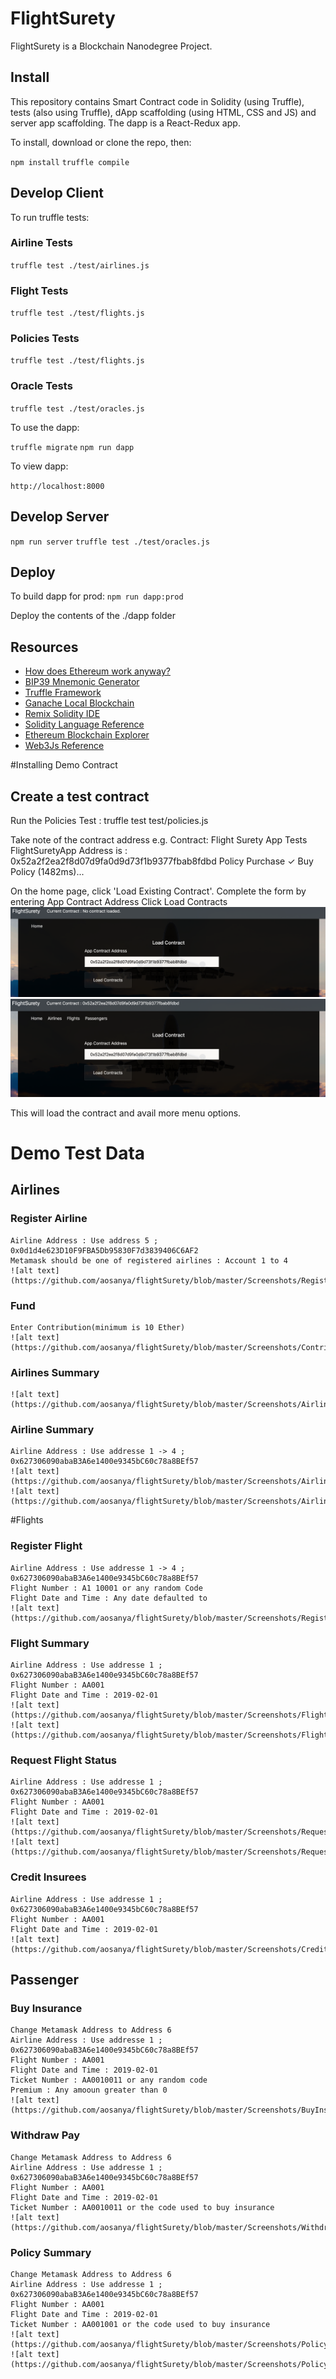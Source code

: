 # FlightSurety

FlightSurety is a Blockchain Nanodegree Project.

## Install

This repository contains Smart Contract code in Solidity (using Truffle), tests (also using Truffle), dApp scaffolding (using HTML, CSS and JS) and server app scaffolding.
The dapp is a React-Redux app.

To install, download or clone the repo, then:

`npm install`
`truffle compile`

## Develop Client

To run truffle tests:

### Airline Tests
`truffle test ./test/airlines.js`

### Flight Tests
`truffle test ./test/flights.js`

### Policies Tests
`truffle test ./test/flights.js`

### Oracle Tests
`truffle test ./test/oracles.js`

To use the dapp:

`truffle migrate`
`npm run dapp`

To view dapp:

`http://localhost:8000`

## Develop Server

`npm run server`
`truffle test ./test/oracles.js`

## Deploy

To build dapp for prod:
`npm run dapp:prod`

Deploy the contents of the ./dapp folder


## Resources

* [How does Ethereum work anyway?](https://medium.com/@preethikasireddy/how-does-ethereum-work-anyway-22d1df506369)
* [BIP39 Mnemonic Generator](https://iancoleman.io/bip39/)
* [Truffle Framework](http://truffleframework.com/)
* [Ganache Local Blockchain](http://truffleframework.com/ganache/)
* [Remix Solidity IDE](https://remix.ethereum.org/)
* [Solidity Language Reference](http://solidity.readthedocs.io/en/v0.4.24/)
* [Ethereum Blockchain Explorer](https://etherscan.io/)
* [Web3Js Reference](https://github.com/ethereum/wiki/wiki/JavaScript-API)



#Installing Demo Contract

## Create a test contract
Run the Policies Test :
    truffle test test/policies.js

Take note of the contract address e.g.
    Contract: Flight Surety App Tests
    FlightSuretyApp Address is : 0x52a2f2ea2f8d07d9fa0d9d73f1b9377fbab8fdbd
        Policy Purchase
        ✓ Buy Policy (1482ms)...

On the home page, click 'Load Existing Contract'.
Complete the form by entering
    App Contract Address
    Click Load Contracts
    ![alt text](https://github.com/aosanya/flightSurety/blob/master/Screenshots/LoadContract.png?raw=true "Load Contract")
    ![alt text](https://github.com/aosanya/flightSurety/blob/master/Screenshots/LoadedContract.png)

This will load the contract and avail more menu options.

# Demo Test Data

## Airlines
### Register Airline
    Airline Address : Use address 5 ; 0x0d1d4e623D10F9FBA5Db95830F7d3839406C6AF2
    Metamask should be one of registered airlines : Account 1 to 4
    ![alt text](https://github.com/aosanya/flightSurety/blob/master/Screenshots/RegisterAirline.png)

### Fund
    Enter Contribution(minimum is 10 Ether)
    ![alt text](https://github.com/aosanya/flightSurety/blob/master/Screenshots/Contribute.png)

### Airlines Summary
    ![alt text](https://github.com/aosanya/flightSurety/blob/master/Screenshots/AirlinesSummary.png)

### Airline Summary
    Airline Address : Use addresse 1 -> 4 ; 0x627306090abaB3A6e1400e9345bC60c78a8BEf57
    ![alt text](https://github.com/aosanya/flightSurety/blob/master/Screenshots/AirlineSummary.png)
    ![alt text](https://github.com/aosanya/flightSurety/blob/master/Screenshots/AirlineSummaryResult.png)

#Flights
### Register Flight
    Airline Address : Use addresse 1 -> 4 ; 0x627306090abaB3A6e1400e9345bC60c78a8BEf57
    Flight Number : A1 10001 or any random Code
    Flight Date and Time : Any date defaulted to
    ![alt text](https://github.com/aosanya/flightSurety/blob/master/Screenshots/RegisterFlight.png)

### Flight Summary
    Airline Address : Use addresse 1 ; 0x627306090abaB3A6e1400e9345bC60c78a8BEf57
    Flight Number : AA001
    Flight Date and Time : 2019-02-01
    ![alt text](https://github.com/aosanya/flightSurety/blob/master/Screenshots/FlightSummary.png)
    ![alt text](https://github.com/aosanya/flightSurety/blob/master/Screenshots/FlightSummaryResult.png)

### Request Flight Status
    Airline Address : Use addresse 1 ; 0x627306090abaB3A6e1400e9345bC60c78a8BEf57
    Flight Number : AA001
    Flight Date and Time : 2019-02-01
    ![alt text](https://github.com/aosanya/flightSurety/blob/master/Screenshots/RequestFlightStatus.png)
    ![alt text](https://github.com/aosanya/flightSurety/blob/master/Screenshots/RequestFlightStatusResult.png)

### Credit Insurees
    Airline Address : Use addresse 1 ; 0x627306090abaB3A6e1400e9345bC60c78a8BEf57
    Flight Number : AA001
    Flight Date and Time : 2019-02-01
    ![alt text](https://github.com/aosanya/flightSurety/blob/master/Screenshots/CreditInsurance.png)

## Passenger

### Buy Insurance
    Change Metamask Address to Address 6
    Airline Address : Use addresse 1 ; 0x627306090abaB3A6e1400e9345bC60c78a8BEf57
    Flight Number : AA001
    Flight Date and Time : 2019-02-01
    Ticket Number : AA0010011 or any random code
    Premium : Any amooun greater than 0
    ![alt text](https://github.com/aosanya/flightSurety/blob/master/Screenshots/BuyInsurance.png)

### Withdraw Pay
    Change Metamask Address to Address 6
    Airline Address : Use addresse 1 ; 0x627306090abaB3A6e1400e9345bC60c78a8BEf57
    Flight Number : AA001
    Flight Date and Time : 2019-02-01
    Ticket Number : AA0010011 or the code used to buy insurance
    ![alt text](https://github.com/aosanya/flightSurety/blob/master/Screenshots/WithdrawPay.png)

### Policy Summary
    Change Metamask Address to Address 6
    Airline Address : Use addresse 1 ; 0x627306090abaB3A6e1400e9345bC60c78a8BEf57
    Flight Number : AA001
    Flight Date and Time : 2019-02-01
    Ticket Number : AA001001 or the code used to buy insurance
    ![alt text](https://github.com/aosanya/flightSurety/blob/master/Screenshots/PolicySummary.png)
    ![alt text](https://github.com/aosanya/flightSurety/blob/master/Screenshots/PolicySummaryResults.png)








